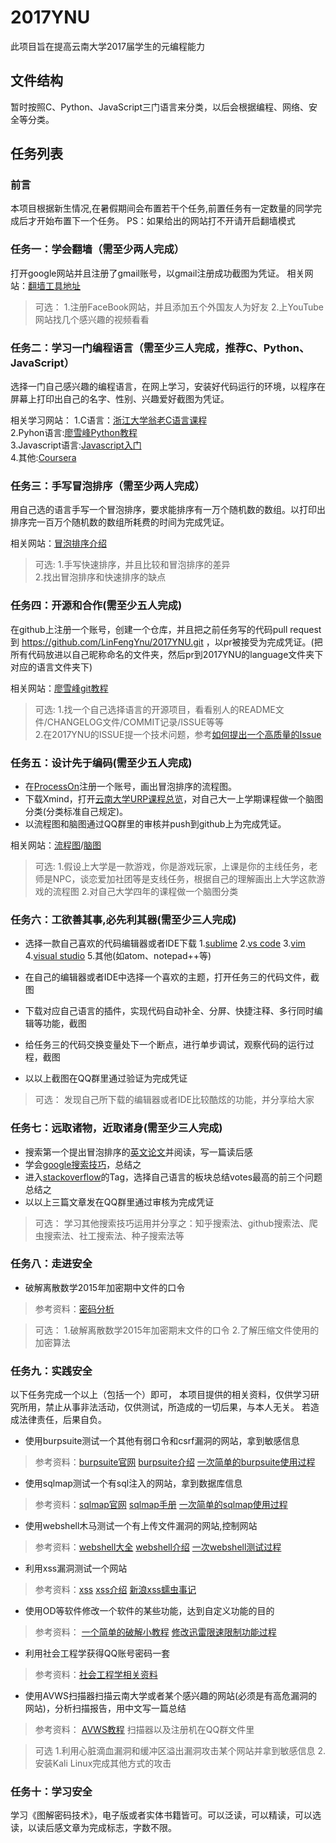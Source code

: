 # 2017YNU
此项目旨在提高云南大学2017届学生的元编程能力

## 文件结构
暂时按照C、Python、JavaScript三门语言来分类，以后会根据编程、网络、安全等分类。

## 任务列表

### 前言
本项目根据新生情况,在暑假期间会布置若干个任务,前置任务有一定数量的同学完成后才开始布置下一个任务。
PS：如果给出的网站打不开请开启翻墙模式

### 任务一：学会翻墙（需至少两人完成）
打开google网站并且注册了gmail账号，以gmail注册成功截图为凭证。
相关网站：[翻墙工具地址](https://github.com/getlantern/forum/issues/833)

>可选：
1.注册FaceBook网站，并且添加五个外国友人为好友
2.上YouTube网站找几个感兴趣的视频看看

### 任务二：学习一门编程语言（需至少三人完成，推荐C、Python、JavaScript）
选择一门自己感兴趣的编程语言，在网上学习，安装好代码运行的环境，以程序在屏幕上打印出自己的名字、性别、兴趣爱好截图为凭证。

相关学习网站：
1.C语言：[浙江大学翁老C语言课程](http://study.163.com/curricula/cs.htm)  
2.Pyhon语言:[廖雪峰Python教程](https://www.liaoxuefeng.com/wiki/0014316089557264a6b348958f449949df42a6d3a2e542c000)  
3.Javascript语言:[Javascript入门](http://www.freecodecamp.cn/challenges/comment-your-javascript-code)  
4.其他:[Coursera](https://www.coursera.org/)  

### 任务三：手写冒泡排序（需至少两人完成）
用自己选的语言手写一个冒泡排序，要求能排序有一万个随机数的数组。以打印出排序完一百万个随机数的数组所耗费的时间为完成凭证。

相关网站：[冒泡排序介绍](https://zh.wikipedia.org/wiki/%E5%86%92%E6%B3%A1%E6%8E%92%E5%BA%8F)

>可选:
1.手写快速排序，并且比较和冒泡排序的差异  
2.找出冒泡排序和快速排序的缺点  

### 任务四：开源和合作(需至少五人完成)
在github上注册一个账号，创建一个仓库，并且把之前任务写的代码pull request到  https://github.com/LinFengYnu/2017YNU.git  ，以pr被接受为完成凭证。(把所有代码放进以自己昵称命名的文件夹，然后pr到2017YNU的language文件夹下对应的语言文件夹下)

相关网站：[廖雪峰git教程](https://www.liaoxuefeng.com/wiki/0013739516305929606dd18361248578c67b8067c8c017b000)

>可选:
1.找一个自己选择语言的开源项目，看看别人的README文件/CHANGELOG文件/COMMIT记录/ISSUE等等  
2.在2017YNU的ISSUE提一个技术问题，参考[如何提出一个高质量的Issue](https://github.com/ryanhanwu/How-To-Ask-Questions-The-Smart-Way )

### 任务五：设计先于编码(需至少五人完成)

* 在[ProcessOn](https://www.processon.com/)注册一个账号，画出冒泡排序的流程图。
* 下载Xmind，打开[云南大学URP课程总览](http://202.203.209.96/v5/#/teachClassOverview)，对自己大一上学期课程做一个脑图分类(分类标准自己规定)。
* 以流程图和脑图通过QQ群里的审核并push到github上为完成凭证。

相关网站：[流程图](https://en.wikipedia.org/wiki/Flowchart)/[脑图](https://en.wikipedia.org/wiki/Mind_map)

>可选:
1.假设上大学是一款游戏，你是游戏玩家，上课是你的主线任务，老师是NPC，谈恋爱加社团等是支线任务，根据自己的理解画出上大学这款游戏的流程图
2.对自己大学四年的课程做一个脑图分类

### 任务六：工欲善其事,必先利其器(需至少三人完成)

* 选择一款自己喜欢的代码编辑器或者IDE下载
1.[sublime](https://www.sublimetext.com/)
2.[vs code](https://code.visualstudio.com/)
3.[vim](http://www.vim.org/)
4.[visual studio](https://www.visualstudio.com/)
5.其他(如atom、notepad++等)

* 在自己的编辑器或者IDE中选择一个喜欢的主题，打开任务三的代码文件，截图

* 下载对应自己语言的插件，实现代码自动补全、分屏、快捷注释、多行同时编辑等功能，截图

* 给任务三的代码交换变量处下一个断点，进行单步调试，观察代码的运行过程，截图

* 以以上截图在QQ群里通过验证为完成凭证

>可选：
发现自己所下载的编辑器或者IDE比较酷炫的功能，并分享给大家


### 任务七：远取诸物，近取诸身(需至少三人完成)

* 搜索第一个提出冒泡排序的[英文论文](http://www.lib.ynu.edu.cn/panel/92)并阅读，写一篇读后感
* 学会[google搜索技巧](https://www.zhihu.com/question/20161362)，总结之
* 进入[stackoverflow](https://stackoverflow.com/)的Tag，选择自己语言的板块总结votes最高的前三个问题总结之
* 以以上三篇文章发在QQ群里通过审核为完成凭证

>可选：
学习其他搜索技巧运用并分享之：知乎搜索法、github搜索法、爬虫搜索法、社工搜索法、种子搜索法等

### 任务八：走进安全

* 破解离散数学2015年加密期中文件的口令
>参考资料：[密码分析](https://zh.wikipedia.org/wiki/%E5%AF%86%E7%A0%81%E5%88%86%E6%9E%90)

>可选：
1.破解离散数学2015年加密期末文件的口令
2.了解压缩文件使用的加密算法

### 任务九：实践安全
以下任务完成一个以上（包括一个）即可，
本项目提供的相关资料，仅供学习研究所用，禁止从事非法活动，仅供测试，所造成的一切后果，与本人无关。
若造成法律责任，后果自负。

* 使用burpsuite测试一个其他有弱口令和csrf漏洞的网站，拿到敏感信息

>参考资料：[burpsuite官网](https://support.portswigger.net/customer/portal/articles/1816883-getting-started-with-burp-suite)
[burpsuite介绍](http://wooyun.jozxing.cc/static/drops/tools-1548.html)
[一次简单的burpsuite使用过程](http://jingyan.baidu.com/article/200957619c8739cb0721b4ff.html)

* 使用sqlmap测试一个有sql注入的网站，拿到数据库信息

>参考资料：[sqlmap官网](https://sqlmap.org/)
[sqlmap手册](http://su.xmd5.org/static/drops/tips-143.html)
[一次简单的sqlmap使用过程](http://jingyan.baidu.com/article/6766299784768154d51b84fb.html)

* 使用webshell木马测试一个有上传文件漏洞的网站,控制网站

>参考资料：[webshell大全](https://github.com/tennc/webshell)
[webshell介绍](http://drops.xmd5.com/static/drops/papers-12598.html)
[一次webshell测试过程](https://www.secpulse.com/archives/49361.html)

* 利用xss漏洞测试一个网站

>参考资料：[xss](https://github.com/tennc/webshell)
[xss介绍](https://www.secpulse.com/archives/57411.html)
[新浪xss蠕虫事记](http://www.cnblogs.com/52php/p/5659859.html)

* 使用OD等软件修改一个软件的某些功能，达到自定义功能的目的

>参考资料：
[一个简单的破解小教程](http://www.xuepojie.com/thread-664-1-1.html)
[修改迅雷限速限制功能过程](http://www.xuepojie.com/forum.php?mod=viewthread&tid=27557)


* 利用社会工程学获得QQ账号密码一套

>参考资料：[社会工程学相关资料](https://www.zhihu.com/topic/19596249/hot)

* 使用AVWS扫描器扫描云南大学或者某个感兴趣的网站(必须是有高危漏洞的网站)，分析扫描报告，用中文写一篇总结

>参考资料：
[AVWS教程](http://www.ichunqiu.com/course/50755)
扫描器以及注册机在QQ群文件里


>可选
1.利用心脏滴血漏洞和缓冲区溢出漏洞攻击某个网站并拿到敏感信息
2.安装Kali Linux完成其他方式的攻击


### 任务十：学习安全

学习《图解密码技术》，电子版或者实体书籍皆可。可以泛读，可以精读，可以选读，以读后感文章为完成标志，字数不限。